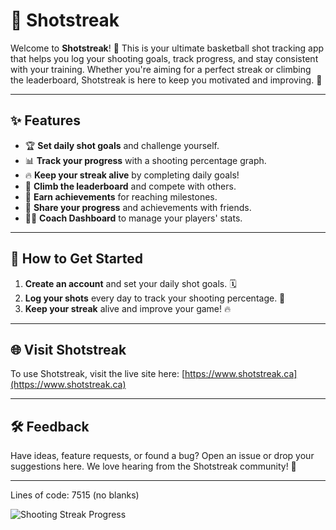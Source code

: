 # 🏀 Shotstreak

Welcome to **Shotstreak**! 🎯 This is your ultimate basketball shot tracking app that helps you log your shooting goals, track progress, and stay consistent with your training. Whether you're aiming for a perfect streak or climbing the leaderboard, Shotstreak is here to keep you motivated and improving. 💪

---

## ✨ Features
- 🏆 **Set daily shot goals** and challenge yourself.
- 📊 **Track your progress** with a shooting percentage graph.
- 🔥 **Keep your streak alive** by completing daily goals!
- 🥇 **Climb the leaderboard** and compete with others.
- 🎉 **Earn achievements** for reaching milestones.
- 📣 **Share your progress** and achievements with friends.
- 👨‍🏫 **Coach Dashboard** to manage your players' stats.

---

## 🚀 How to Get Started
1. **Create an account** and set your daily shot goals. 🗓️
2. **Log your shots** every day to track your shooting percentage. 📝
3. **Keep your streak** alive and improve your game! 🔥

---

## 🌐 Visit Shotstreak
To use Shotstreak, visit the live site here: [https://www.shotstreak.ca](https://www.shotstreak.ca)

---

## 🛠️ Feedback
Have ideas, feature requests, or found a bug? Open an issue or drop your suggestions here. We love hearing from the Shotstreak community! 🎤

---

Lines of code: 7515 (no blanks)
 
![Shooting Streak Progress](https://www.shotstreak.ca/assets/isoLogo.svg)

